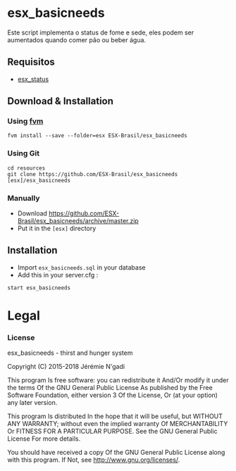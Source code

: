 # esx_basicneeds
Este script implementa o status de fome e sede, eles podem ser aumentados quando comer pão ou beber água.

## Requisitos
- [esx_status](https://github.com/ESX-Brasil/esx_status)

## Download & Installation

### Using [fvm](https://github.com/qlaffont/fvm-installer)
```
fvm install --save --folder=esx ESX-Brasil/esx_basicneeds
```

### Using Git
```
cd resources
git clone https://github.com/ESX-Brasil/esx_basicneeds [esx]/esx_basicneeds
```

### Manually
- Download https://github.com/ESX-Brasil/esx_basicneeds/archive/master.zip
- Put it in the `[esx]` directory


## Installation
- Import `esx_basicneeds.sql` in your database
- Add this in your server.cfg :

```
start esx_basicneeds
```

# Legal
### License
esx_basicneeds - thirst and hunger system

Copyright (C) 2015-2018 Jérémie N'gadi

This program Is free software: you can redistribute it And/Or modify it under the terms Of the GNU General Public License As published by the Free Software Foundation, either version 3 Of the License, Or (at your option) any later version.

This program Is distributed In the hope that it will be useful, but WITHOUT ANY WARRANTY; without even the implied warranty Of MERCHANTABILITY Or FITNESS FOR A PARTICULAR PURPOSE. See the GNU General Public License For more details.

You should have received a copy Of the GNU General Public License along with this program. If Not, see http://www.gnu.org/licenses/.
